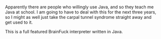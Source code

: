 Apparently there are people who willingly use Java, and so they teach me Java at school. I am going to have to deal with this for the next three years, so I might as well just take the carpal tunnel syndrome straight away and get used to it.

This is a full featured BrainFuck interpreter written in Java.
